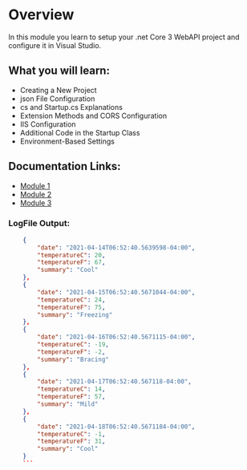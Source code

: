 # Overview
In this module you learn to setup your .net Core 3 WebAPI project and configure it in Visual Studio.

## What you will learn:
* Creating a New Project
* json File Configuration
* cs and Startup.cs Explanations
* Extension Methods and CORS Configuration
* IIS Configuration
* Additional Code in the Startup Class
* Environment-Based Settings

## Documentation Links: 
* [Module 1](https://github.com/LenTheDev/Module-1-IS421.git)
* [Module 2](https://github.com/LenTheDev/Module-2-IS421.git)
* [Module 3](https://github.com/LentheDev/Module-3IS4221.git)

### LogFile Output:


```json
    {
        "date": "2021-04-14T06:52:40.5639598-04:00",
        "temperatureC": 20,
        "temperatureF": 67,
        "summary": "Cool"
    },
    {
        "date": "2021-04-15T06:52:40.5671044-04:00",
        "temperatureC": 24,
        "temperatureF": 75,
        "summary": "Freezing"
    },
    {
        "date": "2021-04-16T06:52:40.5671115-04:00",
        "temperatureC": -19,
        "temperatureF": -2,
        "summary": "Bracing"
    },
    {
        "date": "2021-04-17T06:52:40.567118-04:00",
        "temperatureC": 14,
        "temperatureF": 57,
        "summary": "Mild"
    },
    {
        "date": "2021-04-18T06:52:40.5671184-04:00",
        "temperatureC": -1,
        "temperatureF": 31,
        "summary": "Cool"
    }
    ```
